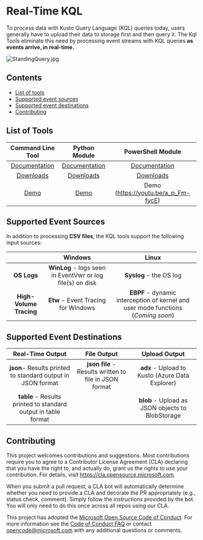 # Real-Time KQL

To process data with Kusto Query Language (KQL) queries today, users generally have to upload their data to storage first and then query it. The Kql Tools eliminate this need by processing event streams with KQL queries **as events arrive, in real-time.**

![StandingQuery.jpg](StandingQuery.jpg)

## Contents

* [List of tools](#Tools)
* [Supported event sources](#Inputs)
* [Supported event destinations](#Outputs)
* [Contributing](#Contributing)



## <a id="Tools">List of Tools

|                    **Command Line Tool**                     |                 **Python Module**                  |                      PowerShell Module                       |
| :----------------------------------------------------------: | :------------------------------------------------: | :----------------------------------------------------------: |
|           [Documentation](Doc/CommandLineTool.md)            |        [Documentation](Doc/PythonModule.md)        |           [Documentation](Doc/PowerShellModule.md)           |
| [Downloads](https://github.com/microsoft/KqlTools/releases/) | [Downloads](https://pypi.org/project/realtimekql/) | [Downloads](https://www.powershellgallery.com/packages/RealTimeKql/) |
|             [Demo](https://youtu.be/utlsqlrAQgA)             |        [Demo](https://youtu.be/5LLpxkpm580)        |                     Demo (https://youtu.be/a_p_Fm-fycE)                     |



## <a id="Inputs">Supported Event Sources

In addition to processing **CSV files**, the KQL tools support the following input sources:

|                         |                          Windows                          |                            Linux                             |
| :---------------------: | :-------------------------------------------------------: | :----------------------------------------------------------: |
|       **OS Logs**       | **WinLog** - logs seen in EventVwr or log file(s) on disk |                   **Syslog** - the OS log                    |
| **High-Volume Tracing** |            **Etw** - Event Tracing for Windows            | **EBPF** - dynamic interception of kernel and user mode functions (*Coming soon*) |



## <a id="Outputs">Supported Event Destinations

|                       Real-Time Output                       |                      File Output                       |                  Upload Output                   |
| :----------------------------------------------------------: | :----------------------------------------------------: | :----------------------------------------------: |
| **json**- Results printed to standard output in JSON format  | **json file** - Results written to file in JSON format | **adx** - Upload to Kusto (Azure Data Explorer)  |
| **table** - Results printed to standard output in table format |                                                        | **blob** - Upload as JSON objects to BlobStorage |



## <a id="Contributing">Contributing

This project welcomes contributions and suggestions.  Most contributions require you to agree to a
Contributor License Agreement (CLA) declaring that you have the right to, and actually do, grant us
the rights to use your contribution. For details, visit https://cla.opensource.microsoft.com.

When you submit a pull request, a CLA bot will automatically determine whether you need to provide
a CLA and decorate the PR appropriately (e.g., status check, comment). Simply follow the instructions
provided by the bot. You will only need to do this once across all repos using our CLA.

This project has adopted the [Microsoft Open Source Code of Conduct](https://opensource.microsoft.com/codeofconduct/).
For more information see the [Code of Conduct FAQ](https://opensource.microsoft.com/codeofconduct/faq/) or
contact [opencode@microsoft.com](mailto:opencode@microsoft.com) with any additional questions or comments.

